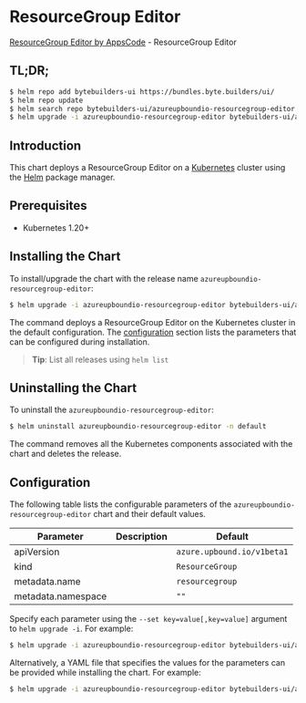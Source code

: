 # ResourceGroup Editor

[ResourceGroup Editor by AppsCode](https://byte.builders) - ResourceGroup Editor

## TL;DR;

```bash
$ helm repo add bytebuilders-ui https://bundles.byte.builders/ui/
$ helm repo update
$ helm search repo bytebuilders-ui/azureupboundio-resourcegroup-editor --version=v0.4.18
$ helm upgrade -i azureupboundio-resourcegroup-editor bytebuilders-ui/azureupboundio-resourcegroup-editor -n default --create-namespace --version=v0.4.18
```

## Introduction

This chart deploys a ResourceGroup Editor on a [Kubernetes](http://kubernetes.io) cluster using the [Helm](https://helm.sh) package manager.

## Prerequisites

- Kubernetes 1.20+

## Installing the Chart

To install/upgrade the chart with the release name `azureupboundio-resourcegroup-editor`:

```bash
$ helm upgrade -i azureupboundio-resourcegroup-editor bytebuilders-ui/azureupboundio-resourcegroup-editor -n default --create-namespace --version=v0.4.18
```

The command deploys a ResourceGroup Editor on the Kubernetes cluster in the default configuration. The [configuration](#configuration) section lists the parameters that can be configured during installation.

> **Tip**: List all releases using `helm list`

## Uninstalling the Chart

To uninstall the `azureupboundio-resourcegroup-editor`:

```bash
$ helm uninstall azureupboundio-resourcegroup-editor -n default
```

The command removes all the Kubernetes components associated with the chart and deletes the release.

## Configuration

The following table lists the configurable parameters of the `azureupboundio-resourcegroup-editor` chart and their default values.

|     Parameter      | Description |                Default                |
|--------------------|-------------|---------------------------------------|
| apiVersion         |             | <code>azure.upbound.io/v1beta1</code> |
| kind               |             | <code>ResourceGroup</code>            |
| metadata.name      |             | <code>resourcegroup</code>            |
| metadata.namespace |             | <code>""</code>                       |


Specify each parameter using the `--set key=value[,key=value]` argument to `helm upgrade -i`. For example:

```bash
$ helm upgrade -i azureupboundio-resourcegroup-editor bytebuilders-ui/azureupboundio-resourcegroup-editor -n default --create-namespace --version=v0.4.18 --set apiVersion=azure.upbound.io/v1beta1
```

Alternatively, a YAML file that specifies the values for the parameters can be provided while
installing the chart. For example:

```bash
$ helm upgrade -i azureupboundio-resourcegroup-editor bytebuilders-ui/azureupboundio-resourcegroup-editor -n default --create-namespace --version=v0.4.18 --values values.yaml
```
